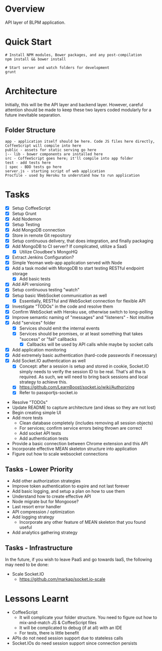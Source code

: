 # Overview
API layer of BLPM application.

# Quick Start

    # Install NPM modules, Bower packages, and any post-compilation
    npm install && bower install

    # Start server and watch folders for development
    grunt

# Architecture
Initially, this will be the API layer and backend layer. However, careful attention
should be made to keep these two layers coded modularly for a future inevitable separation.

## Folder Structure

    app - application itself should be here. Code JS files here directly, CoffeeScript will compile into here
    public - assets for static serving go here
    |-- lib - bower components are installed here
    src - CoffeeScript goes here; it'll compile into app folder
    test - add tests here
    | spec - BDD tests go here
    server.js - starting script of web application
    Procfile - used by Heroku to understand how to run application

# Tasks
* [X] Setup CoffeeScript
* [X] Setup Grunt
* [X] Add Nodemon
* [X] Setup Testing
* [X] Add MongoDB connection
* [X] Store in remote Git repository
* [X] Setup continuous delivery, that does integration, and finally packaging
* [X] Add MongoDB to CI server? If complicated, utilize a SaaS
    * [X] Utilize Cloudbee's MongoHQ
* [X] Extract Jenkins Configuration?
* [X] Simple Yeoman web-app application served with Node
* [X] Add a task model with MongoDB to start testing RESTful endpoint storage
    * [X] Add basic tests
* [X] Add API versioning
* [X] Setup continuous testing "watch"
* [X] Setup basic WebSocket communication as well
    * [X] Essentially, RESTful and WebSocket connection for flexible API
* [X] Investigate "TODOs" in the code and resolve them
* [X] Confirm WebSocket with Heroku use, otherwise switch to long-polling
* [X] Improve semantic naming of "messages" and "listeners" - Not intuitive
* [X] Add "services" folder
    * [X] Services should emit the internal events
    * [X] Services should be promises, or at least something that takes "success" or "fail" callbacks
        * [X] Callbacks will be used by API calls while maybe by socket calls
* [X] Add application monitoring
* [X] Add extremely basic authentication (hard-code passwords if necessary)
* [X] Add Socket.IO authentication as well
    * [X] Concept: after a session is setup and stored in cookie, Socket.IO simply needs
    to verify the session ID to be real. That's all tha is required. As such, we will
    need to bring back sessions and local strategy to achieve this.
    * [X] https://github.com/LearnBoost/socket.io/wiki/Authorizing
    * [X] Refer to passportjs-socket.io
* Resolve "TODOs"
* Update README to capture architecture (and ideas so they are not lost)
* Begin creating simple UI
* Add more tests
    * Clean database completely (includes removing all session objects)
    * For services; confirm service errors being thrown are correct
    * Add socket API tests
    * Add authentication tests
* Provide a basic connection between Chrome extension and this API
* Incorporate effective MEAN skeleton structure into application
* Figure out how to scale websocket connections


## Tasks - Lower Priority
* Add other authorization strategies
* Improve token authentication to expire and not last forever
* Add basic logging, and setup a plan on how to use them
* Understand how to create effective API
* Node migrate but for Mongoose?
* Last resort error handler
* API compression / optimization
* Add logging strategy
    * Incorporate any other feature of MEAN skeleton that you found useful
* Add analytics gathering strategy

## Tasks - Infrastructure
In the future, if you wish to leave PaaS and go towards IaaS, the following may need to be done:

* Scale Socket.IO
    * https://github.com/markap/socket.io-scale

# Lessons Learnt
* CoffeeScript
    * It will complicate your folder structure. You need to figure out how to mix-and-match JS & CoffeeScript files
    * It will be complicated to debug (if at all) with an IDE
    * For tests, there is little benefit
* APIs do not need session support due to stateless calls
* Socket.IOs do need session support since connection persists